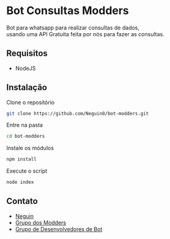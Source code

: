 # Bot Consultas Modders
Bot para whatsapp para realizar consultas de dados,\
usando uma API Gratuita feita por nós para fazer as consultas.

## Requisitos
- NodeJS

## Instalação
Clone o repositório
```bash
git clone https://github.com/Neguin0/bot-modders.git
```
Entre na pasta
```bash
cd bot-modders
```
Instale os módulos
```bash
npm install
```
Execute o script
```bash
node index
```
## Contato
- [Neguin](https://wa.me/556199955345)
- [Grupo dos Modders](https://chat.whatsapp.com/FfYwi4AIMq4LfibL2gcrnC)
- [Grupo de Desenvolvedores de Bot](https://chat.whatsapp.com/DqF68wia7opDATl7q3gNsQ)
